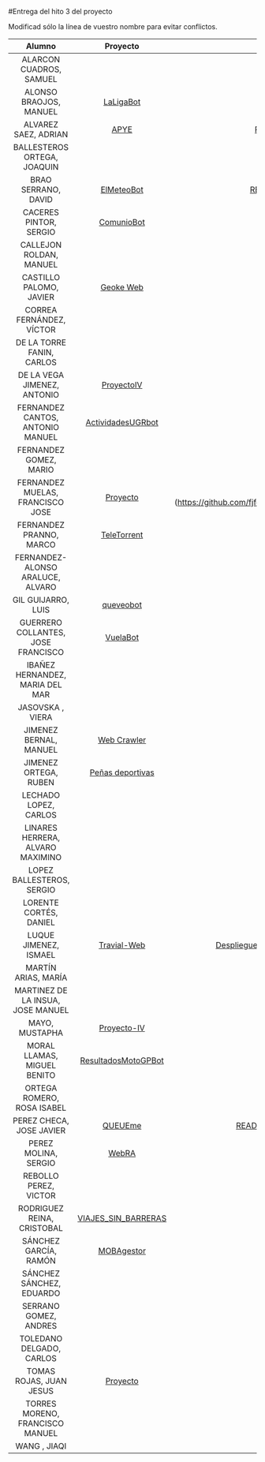 #Entrega del hito 3 del proyecto

Modificad sólo la línea de vuestro nombre para evitar conflictos.


| Alumno  | Proyecto  | Entrega  | Actualización |
|:-:|:-:|:-:|:-:|
| ALARCON CUADROS, SAMUEL | | | |
| ALONSO BRAOJOS, MANUEL |[LaLigaBot](https://github.com/manuelalonsobraojos/proyectoIV) |[README](https://github.com/manuelalonsobraojos/proyectoIV/blob/master/README.md) | [Corrección](https://github.com/manuelalonsobraojos/proyectoIV/issues/20)|
| ALVAREZ SAEZ, ADRIAN |[APYE](https://github.com/adalsa91/APYE)|[README](https://github.com/adalsa91/APYE/blob/master/README.md) / [Documentación](https://adalsa91.github.io/APYE/) / [Hito 3](https://github.com/adalsa91/APYE/blob/documentacion/Hito3.md)||
| BALLESTEROS ORTEGA, JOAQUIN | | | |
| BRAO SERRANO, DAVID | [ElMeteoBot](https://github.com/dabrase/proyectoIV)| [README](https://github.com/dabrase/proyectoIV/blob/master/README.md) [Documentación](https://github.com/dabrase/proyectoIV/blob/documentacion/README.md) [Despliegue](https://elmeteobot.herokuapp.com)| [README](https://github.com/dabrase/proyectoIV/blob/master/README.md) , [Documentación](https://github.com/dabrase/proyectoIV/blob/documentacion/README.md) y [Despliegue](https://elmeteobot.herokuapp.com)|
| CACERES PINTOR, SERGIO |[ComunioBot](https://github.com/sergiocaceres/IV) |[README](https://github.com/sergiocaceres/IV/blob/master/README.md) | |
| CALLEJON ROLDAN, MANUEL | | | |
| CASTILLO PALOMO, JAVIER | [Geoke Web](https://github.com/makelele29/Geoke-Web)| [Documentación](https://makelele29.github.io/Geoke-Web/#hito-3) | |
| CORREA FERNÁNDEZ, VÍCTOR | | | |
| DE LA TORRE FANIN, CARLOS | | | |
| DE LA VEGA JIMENEZ, ANTONIO |[ProyectoIV](https://github.com/antoniovj1/infraestructura_virtual_ugr) | [WIKI](https://github.com/antoniovj1/infraestructura_virtual_ugr/wiki/Hito-3)|[README](https://github.com/antoniovj1/infraestructura_virtual_ugr/blob/master/README.md) [Despliegue](https://infraestructuravirtual.herokuapp.com/) |
| FERNANDEZ CANTOS, ANTONIO MANUEL |[ActividadesUGRbot](https://github.com/Antkk10/BotTelegramInfoActividadesUGR) |[README](https://github.com/Antkk10/BotTelegramInfoActividadesUGR/blob/master/README.md) | [Actualización](https://github.com/Antkk10/BotTelegramInfoActividadesUGR/blob/master/README.md)|
| FERNANDEZ GOMEZ, MARIO | | | |
| FERNANDEZ MUELAS, FRANCISCO JOSE |[Proyecto](https://github.com/fjfernandez93/ProyectoIV)| [Documentacion del proyecto] (https://github.com/fjfernandez93/ProyectoIV/blob/documentacion/hito3.md) | [Actualizacion](https://github.com/fjfernandez93/EjerciciosIV/blob/master/otros/actualizacionhito3.md)|
| FERNANDEZ PRANNO, MARCO | [TeleTorrent](https://github.com/MarFerPra/teletorrent) | [Documentacion](https://github.com/MarFerPra/teletorrent/blob/master/README.md) | |
| FERNANDEZ-ALONSO ARALUCE, ALVARO | | | |
| GIL GUIJARRO, LUIS | [queveobot](https://github.com/LuisGi93/proyectoIV2016-2017)| [Documentación](https://github.com/LuisGi93/proyectoIV2016-2017/blob/hito2/README.md)| |
| GUERRERO COLLANTES, JOSE FRANCISCO | [VuelaBot](https://github.com/jfranguerrero/IV) | [README](https://github.com/jfranguerrero/IV/blob/master/README.md) [DESPLIEGUE](https://telegram.me/vuelaBot) | |
| IBAÑEZ HERNANDEZ, MARIA DEL MAR | | | |
| JASOVSKA , VIERA | | | |
| JIMENEZ BERNAL, MANUEL | [Web Crawler](https://github.com/manuasir/ProyectoIV)| [README](https://github.com/manuasir/ProyectoIV/blob/master/README.md)| [README](https://github.com/manuasir/ProyectoIV/blob/master/README.md), [documentación](https://github.com/manuasir/ProyectoIV/blob/docs/README.md) y [despliegue](https://ivwebcrawler.herokuapp.com/) |
| JIMENEZ ORTEGA, RUBEN | [Peñas deportivas](https://github.com/rubenjo7/IV) | [README](https://github.com/rubenjo7/IV/blob/master/README.md) | |
| LECHADO LOPEZ, CARLOS | | | | |
| LINARES HERRERA, ALVARO MAXIMINO | | | |
| LOPEZ BALLESTEROS, SERGIO | | | |
| LORENTE CORTÉS, DANIEL | | | |
| LUQUE JIMENEZ, ISMAEL | [Travial-Web](https://github.com/isma94/Travial-Web/) | [Despliegue](https://travial-web.herokuapp.com/) / [Documentación](https://github.com/isma94/Travial-Web/blob/doc/documentacion/3_desplieguePaaS.md) / [Milestone](https://github.com/isma94/Travial-Web/milestone/4?closed=1) / [Ejercicios T3](https://github.com/isma94/IV-ejercicios/blob/master/tema3/tema3.md) | [Corrección](https://github.com/isma94/Travial-Web/issues/13) |
| MARTÍN ARIAS, MARÍA | | | |
| MARTINEZ DE LA INSUA, JOSE MANUEL | | | |
| MAYO, MUSTAPHA | [Proyecto-IV](https://github.com/Mustapha90/IV16-17) | [README](https://github.com/Mustapha90/IV16-17/blob/master/README.md) | |
| MORAL LLAMAS, MIGUEL BENITO | [ResultadosMotoGPBot](https://github.com/Miguelmoral/IV) | [README](https://github.com/Miguelmoral/IV/blob/master/README.md) | |
| ORTEGA ROMERO, ROSA ISABEL | | | |
| PEREZ CHECA, JOSE JAVIER |[QUEUEme](https://github.com/josejapch/proyectoIV1617) |[README](https://github.com/josejapch/proyectoIV1617/blob/master/README.md), [documentación extra](https://github.com/josejapch/documentacion-Proyecto-IV/blob/master/hito3.md) y [despliegue](https://queueme.herokuapp.com/)| |
| PEREZ MOLINA, SERGIO |[WebRA](https://github.com/Sergiopopoulos/IV-perezmolinasergio) |[README](https://github.com/Sergiopopoulos/IV-perezmolinasergio/blob/master/README.md) |[actualizacion](https://github.com/Sergiopopoulos/IV-perezmolinasergio/commit/d7c1feca5503bfb1fe3f140c40f3bb94bf55d2c1) |
| REBOLLO PEREZ, VICTOR | | | |
| RODRIGUEZ REINA, CRISTOBAL | [VIAJES_SIN_BARRERAS](https://github.com/cr13/VIAJES_SIN_BARRERAS)| [Documentación](https://cr13.github.io/VIAJES_SIN_BARRERAS/#hito-3) y [despliegue](https://viajessinbarreras.herokuapp.com/) | [Actualizacion](https://github.com/cr13/VIAJES_SIN_BARRERAS/issues/14) |
| SÁNCHEZ GARCÍA, RAMÓN | [MOBAgestor](https://github.com/Chentaco/Proyecto-IV) | [README](https://github.com/Chentaco/Proyecto-IV/blob/master/README.md). [DESPLIEGUE](https://mobagestor.herokuapp.com/match/teams/) | |
| SÁNCHEZ SÁNCHEZ, EDUARDO | | | |
| SERRANO GOMEZ, ANDRES | | | |
| TOLEDANO DELGADO, CARLOS | | | |
| TOMAS ROJAS, JUAN JESUS | [Proyecto](https://github.com/juanjetomas/ProyectoIV) | [Documentación del proyecto](https://github.com/juanjetomas/ProyectoIV/blob/master/README.md) | [Actualización](https://github.com/juanjetomas/ProyectoIV/blob/documentacion/ActualizacionHito3.md) |
| TORRES MORENO, FRANCISCO MANUEL | | | |
| WANG , JIAQI | | | |
